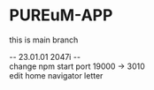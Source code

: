 # PUREuM-APP 

this is main branch  
  
-- 23.01.01 2047i --  
change npm start port 19000 -> 3010  
edit home navigator letter    
 
